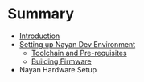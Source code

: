 # Summary

* [Introduction](README.md)
* [Setting up Nayan Dev Environment](setting-up-nayan-dev-environment.md)
    * [Toolchain and Pre-requisites](building-nayan-flight-stack.md)
    * [Building Firmware](building-firmware.md)
* Nayan Hardware Setup

